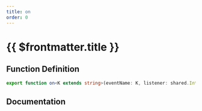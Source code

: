 ```yaml
---
title: on
order: 0
---
```


# {{ $frontmatter.title }}

## Function Definition

```ts
export function on<K extends string>(eventName: K, listener: shared.InterfaceValueByKey<IClientEvent, K, (...args: any[]) => void, never>): void;
```

## Documentation

<!--@include: ./parts/on.md-->
